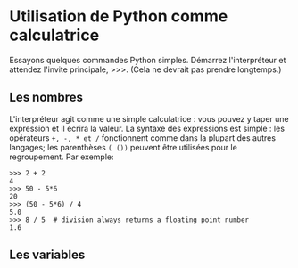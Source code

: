 # Utilisation de Python comme calculatrice

Essayons quelques commandes Python simples. Démarrez l'interpréteur et attendez l'invite principale, >>>. (Cela ne devrait pas prendre longtemps.)

## Les nombres

L'interpréteur agit comme une simple calculatrice : vous pouvez y taper une expression et il écrira la valeur. La syntaxe des expressions est simple : les opérateurs `+, -, * et /` fonctionnent comme dans la plupart des autres langages; les parenthèses `( ())` peuvent être utilisées pour le regroupement. Par exemple:

```
>>> 2 + 2
4
>>> 50 - 5*6
20
>>> (50 - 5*6) / 4
5.0
>>> 8 / 5  # division always returns a floating point number
1.6
```

## Les variables
